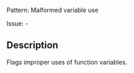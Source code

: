 Pattern: Malformed variable use

Issue: -

## Description

Flags improper uses of function variables.
